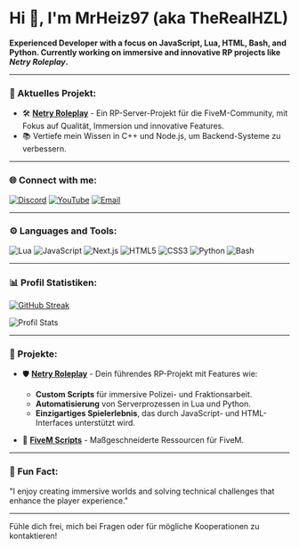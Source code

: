 # Hi 👋, I'm MrHeiz97 (aka TheRealHZL)

**Experienced Developer with a focus on JavaScript, Lua, HTML, Bash, and Python. Currently working on immersive and innovative RP projects like _Netry Roleplay_.**

---

### 🚀 Aktuelles Projekt:
- 🛠️ **[Netry Roleplay](#)** - Ein RP-Server-Projekt für die FiveM-Community, mit Fokus auf Qualität, Immersion und innovative Features.
- 📚 Vertiefe mein Wissen in C++ und Node.js, um Backend-Systeme zu verbessern.

---

### 🌐 Connect with me:
[![Discord](https://img.shields.io/badge/Discord-5865F2?style=for-the-badge&logo=discord&logoColor=white)](#)
[![YouTube](https://img.shields.io/badge/YouTube-FF0000?style=for-the-badge&logo=youtube&logoColor=white)](#)
[![Email](https://img.shields.io/badge/Email-D14836?style=for-the-badge&logo=gmail&logoColor=white)](mailto:therealhzl@beispiel.com)

---

### ⚙️ Languages and Tools:
![Lua](https://img.shields.io/badge/Lua-2C2D72?style=for-the-badge&logo=lua&logoColor=white)
![JavaScript](https://img.shields.io/badge/JavaScript-F7DF1E?style=for-the-badge&logo=javascript&logoColor=black)
![Next.js](https://img.shields.io/badge/Next.js-000000?style=for-the-badge&logo=nextdotjs&logoColor=white)
![HTML5](https://img.shields.io/badge/HTML5-E34F26?style=for-the-badge&logo=html5&logoColor=white)
![CSS3](https://img.shields.io/badge/CSS3-1572B6?style=for-the-badge&logo=css3&logoColor=white)
![Python](https://img.shields.io/badge/Python-3776AB?style=for-the-badge&logo=python&logoColor=white)
![Bash](https://img.shields.io/badge/Bash-4EAA25?style=for-the-badge&logo=gnubash&logoColor=white)

---

### 📊 Profil Statistiken:
[![GitHub Streak](https://github-readme-streak-stats.herokuapp.com?user=TheRealHZL&theme=dark&hide_border=true)](https://git.io/streak-stats)

![Profil Stats](https://github-readme-stats.vercel.app/api?username=TheRealHZL&show_icons=true&theme=dark&hide_border=true)

---

### 📂 Projekte:
- 🛡️ **[Netry Roleplay](#)** - Dein führendes RP-Projekt mit Features wie:
  - **Custom Scripts** für immersive Polizei- und Fraktionsarbeit.
  - **Automatisierung** von Serverprozessen in Lua und Python.
  - **Einzigartiges Spielerlebnis**, das durch JavaScript- und HTML-Interfaces unterstützt wird.

- 🔧 **[FiveM Scripts](#)** - Maßgeschneiderte Ressourcen für FiveM.

---

### 🎉 Fun Fact:
"I enjoy creating immersive worlds and solving technical challenges that enhance the player experience."

---

Fühle dich frei, mich bei Fragen oder für mögliche Kooperationen zu kontaktieren!

